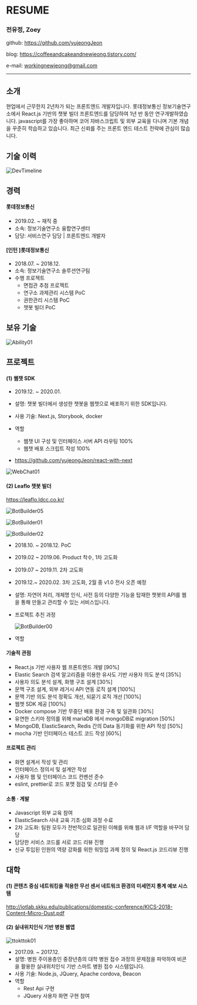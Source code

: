 # RESUME

### 전유정, Zoey

github: <https://github.com/yujeongJeon>

blog: <https://coffeeandcakeandnewjeong.tistory.com/>

e-mail: workingnewjeong@gmail.com



------

## 소개

현업에서 근무한지 2년차가 되는 프론트엔드 개발자입니다. 롯데정보통신 정보기술연구소에서 React.js 기반의 챗봇 빌더 프론트엔드를 담당하여 1년 반 동안 연구개발하였습니다. javascript를 가장 좋아하며 코어 자바스크립트 및 외부 교육을 다니며 기본 개념을 꾸준히 학습하고 있습니다. 최근 신뢰를 주는 프론트 엔드 테스트 전략에 관심이 많습니다.



## 기술 이력

![DevTimeline](./images/dev_time_line.png)

## 경력

#### 롯데정보통신 

- 2019.02. ~ 재직 중
- 소속: 정보기술연구소 융합연구센터
- 담당: 서비스연구 담당 | 프론트엔드 개발자



#### [인턴 ]롯데정보통신

- 2018.07. ~ 2018.12.
- 소속: 정보기술연구소 솔루션연구팀
- 수행 프로젝트
  - 면접관 추첨 프로젝트
  - 연구소 과제관리 시스템 PoC
  - 권한관리 시스템 PoC
  - 챗봇 빌더 PoC



## 보유 기술

![Ability01](./images/technical_ability_1.jpg)



## 프로젝트

#### (1) 웹챗 SDK

- 2019.12. ~ 2020.01.

- 설명: 챗봇 빌더에서 생성한 챗봇을 웹챗으로 배포하기 위한 SDK입니다.

- 사용 기술: Next.js, Storybook, docker

- 역할

  - 웹챗 UI 구성 및 인터페이스 서버 API 라우팅 100%
  - 웹챗 배포 스크립트 작성 100%

- <https://github.com/yujeongJeon/react-with-next>

  

![WebChat01](./images/leaflo_webchat_1.jpg)



#### (2) Leaflo 챗봇 빌더

<https://leaflo.ldcc.co.kr/>



![BotBuilder05](./images/leaflo_front_end_5.jpg)



![BotBuilder01](./images/leaflo_bot_builder_1.jpg)



![BotBuilder02](./images/leaflo_bot_builder_2.jpg)

- 2018.10. ~ 2018.12. PoC

- 2019.02 ~ 2019.06.  Product 착수, 1차 고도화

- 2019.07 ~ 2019.11. 2차 고도화

- 2019.12.~ 2020.02. 3차 고도화, 2월 중 v1.0 전사 오픈 예정

- 설명: 자연어 처리, 개체명 인식, 사전 등의 다양한 기능을 탑재한 챗봇의 API를 웹을 통해 만들고 관리할 수 있는 서비스입니다.

- 프로젝트 추친 과정

  ![BotBuilder00](./images/leaflo_bot_builder_3.jpg)

- 역할

#### 기술적 관점

- React.js 기반 사용자 웹 프론트엔드 개발 [90%]
- Elastic Search 검색 알고리즘을 이용한 유사도 기반 사용자 의도 분석 [35%]
- 사용자 의도 분석 설계, 화행 구조 설계 [30%]
- 문맥 구조 설계, 외부 레거시 API 연동 로직 설계 [100%]
- 문맥 기반 의도 분석 정확도 개선, 되묻기 로직 개선 [100%]
- 웹챗 SDK 제공 [100%]
- Docker compose 기반 무중단 배포 환경 구축 및 일관화 [30%]
- 유연한 스키마 정의를 위해 mariaDB 에서 mongoDB로 migration [50%]
- MongoDB, ElasticSearch, Redis 간의 Data 동기화를 위한 API 작성 [50%]
- mocha 기반 인터페이스 테스트 코드 작성 [60%]

#### 프로젝트 관리

- 화면 설계서 작성 및 관리
- 인터페이스 정의서 및 설계안 작성
- 사용자 웹 및 인터페이스 코드 컨벤션 준수
- eslint, prettier로 코드 포맷 점검 및 스타일 준수

#### 소통 · 계발

- Javascript 외부 교육 참여
- ElasticSearch 사내 교육 기초·심화 과정 수료
- 2차 고도화: 팀원 모두가 전반적으로 일관된 이해를 위해 웹과 I/F 역할을 바꾸어 담당
- 담당한 서비스 코드를 서로 코드 리뷰 진행
- 신규 투입된 인원의 역량 강화를 위한 워밍업 과제 정의 및 React.js 코드리뷰 진행



## 대학

#### (1) 콘텐츠 중심 네트워킹을 적용한 무선 센서 네트워크 환경의 미세먼지 통계 예보 시스템

<http://iotlab.skku.edu/publications/domestic-conference/KICS-2018-Content-Micro-Dust.pdf>



#### (2) 실내위치인식 기반 병원 웹앱

![ttokttok01](./images/ttokttok_1.png)

- 2017.09. ~ 2017.12.
- 설명: 병원 주이용층인 중장년층의 대학 병원 접수 과정의 문제점을 파악하여 비콘을 활용한 실내위치인식 기반 스마트 병원 접수 시스템입니다.
- 사용 기술: Node.js, JQuery, Apache cordova, Beacon
- 역할
  - Rest Api 구현
  - JQuery 사용자 화면 구현 참여